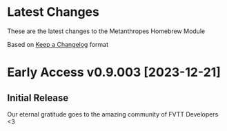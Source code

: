 # Latest Changes

These are the latest changes to the Metanthropes Homebrew Module

Based on [Keep a Changelog](https://keepachangelog.com/en/1.1.0/) format

# Early Access v0.9.003 [2023-12-21]

## Initial Release

Our eternal gratitude goes to the amazing community of FVTT Developers <3

